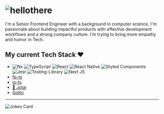 # ![hellothere](https://user-images.githubusercontent.com/46252231/204129052-bb7eb2de-8582-4dea-9f78-744f4b1235e7.gif)

I'm a Senior Frontend Engineer with a background in computer science. I'm passionate about building impactful products with effective development workflows and a strong company culture. I'm trying to bring more empathy and humor in Tech.

## My current Tech Stack ❤️
<!-- badge source: https://github.com/Ileriayo/markdown-badges -->
- ![Nx](https://img.shields.io/badge/nx-143055?style=for-the-badge&logo=nx&logoColor=white)
![TypeScript](https://img.shields.io/badge/typescript-%23007ACC.svg?style=for-the-badge&logo=typescript&logoColor=white)
![React](https://img.shields.io/badge/react-%2320232a.svg?style=for-the-badge&logo=react&logoColor=%2361DAFB)
![React Native](https://img.shields.io/badge/react_native-%2320232a.svg?style=for-the-badge&logo=react&logoColor=%2361DAFB)
![Styled Components](https://img.shields.io/badge/styled--components-DB7093?style=for-the-badge&logo=styled-components&logoColor=white)
![Jest](https://img.shields.io/badge/-jest-%23C21325?style=for-the-badge&logo=jest&logoColor=white)
![Testing-Library](https://img.shields.io/badge/-TestingLibrary-%23E33332?style=for-the-badge&logo=testing-library&logoColor=white)
![Next JS](https://img.shields.io/badge/Next-black?style=for-the-badge&logo=next.js&logoColor=white)
- [fp-ts](https://github.com/gcanti/fp-ts)
- [io-ts](https://github.com/gcanti/io-ts)
- [👻 Jotai](https://jotai.org/)
- [Solito](https://solito.dev/)
---
![Jokes Card](https://readme-jokes.vercel.app/api)
